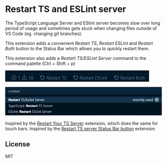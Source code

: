 # Restart TS and ESLint server 

The TypeScript Language Server and ESlint server becomes slow over long period of usage and sometimes gets stuck when changing files outside of VS Code (eg. changing git branches). 

This extension adds a convenient _Restart TS_, _Restart ESLint_ and _Restart Both_ button to the Status Bar which allows you to quickly restart them.

This extension also adds a _Restart TS/ESLint Server_ command to the command palette (Ctrl + Shift + p)

![Button preview](images/buttons.png)

![Command Palette preview](images/commandPalette.png)

Inspired by the [Restart Your TS Server](https://github.com/HearTao/restart-your-ts-server) extension, which does the same for touch bars.
Inspired by the [Restart TS server Status Bar button](https://github.com/qcz/vscode-restart-ts-server-button) extension

## License

MIT

